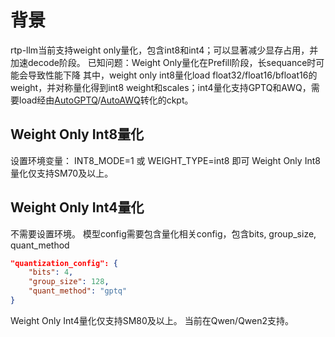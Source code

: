 # 背景
rtp-llm当前支持weight only量化，包含int8和int4；可以显著减少显存占用，并加速decode阶段。
已知问题：Weight Only量化在Prefill阶段，长sequance时可能会导致性能下降
其中，weight only int8量化load float32/float16/bfloat16的weight，并对称量化得到int8 weight和scales；int4量化支持GPTQ和AWQ，需要load经由[AutoGPTQ](https://github.com/AutoGPTQ/AutoGPTQ)/[AutoAWQ](https://github.com/casper-hansen/AutoAWQ)转化的ckpt。

## Weight Only Int8量化
设置环境变量： INT8_MODE=1 或 WEIGHT_TYPE=int8 即可
Weight Only Int8量化仅支持SM70及以上。

## Weight Only Int4量化
不需要设置环境。
模型config需要包含量化相关config，包含bits, group_size, quant_method
``` json
"quantization_config": {
    "bits": 4,
    "group_size": 128,
    "quant_method": "gptq"
}
```
Weight Only Int4量化仅支持SM80及以上。
当前在Qwen/Qwen2支持。